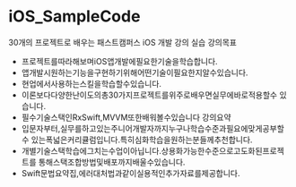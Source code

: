 # iOS_SampleCode
30개의 프로젝트로 배우는 패스트캠퍼스 iOS 개발 강의 실습 
강의목표 
- 프로젝트를따라해보며iOS앱개발에필요한기술을학습합니다.
- 앱개발시원하는기능을구현하기위해어떤기술이필요한지알수있습니다.
- 현업에서사용하는스킬을학습할수있습니다.
- 이론보다다양한난이도의총30가지프로젝트를위주로배우면실무에바로적용할수 있습니다.
- 필수기술스택인RxSwift,MVVM또한배워볼수있습니다
강의요약 
- 입문자부터,실무를하고있는주니어개발자까지누구나학습수준과필요에맞게공부할수
있는폭넓은커리큘럼입니다.특히심화학습을원하는분들께추천합니다.
- 개별기술스택학습에그치는수업이아닙니다.상용화가능한수준으로고도화된프로젝트를
통해스택조합방법및배포까지배울수있습니다.
- Swift문법요약집,에러대처법과같이실용적인추가자료를제공합니다.
